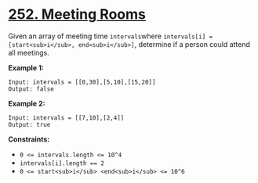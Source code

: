 # [252. Meeting Rooms](https://leetcode.com/problems/meeting-rooms/description/?envType=study-plan-v2&envId=premium-algo-100)

Given an array of meeting time `intervals`where `intervals[i] = [start<sub>i</sub>, end<sub>i</sub>]`, determine if a person could attend all meetings.

**Example 1:** 

```
Input: intervals = [[0,30],[5,10],[15,20]]
Output: false
```

**Example 2:** 

```
Input: intervals = [[7,10],[2,4]]
Output: true
```

**Constraints:** 

- `0 <= intervals.length <= 10^4`
- `intervals[i].length == 2`
- `0 <= start<sub>i</sub> <end<sub>i</sub> <= 10^6`